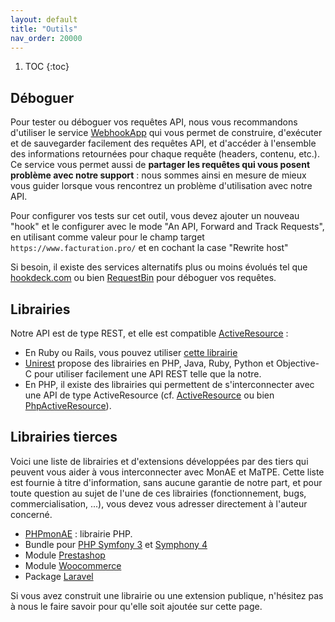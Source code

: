 ```yaml
---
layout: default
title: "Outils"
nav_order: 20000
---
```


1. TOC
{:toc}

## Déboguer
  Pour tester ou déboguer vos requêtes API, nous vous recommandons d'utiliser le service [WebhookApp](https://www.webhookapp.com/) qui vous permet de construire, d'exécuter et de sauvegarder facilement des requêtes API, et d'accéder à l'ensemble des informations retournées pour chaque requête (headers, contenu, etc.). Ce service vous permet aussi de <strong>partager les requêtes qui vous posent problème avec notre support</strong> : nous sommes ainsi en mesure de mieux vous guider lorsque vous rencontrez un problème d'utilisation avec notre API.

  Pour configurer vos tests sur cet outil, vous devez ajouter un nouveau "hook" et le configurer avec le mode "An API, Forward and Track Requests", en utilisant comme valeur pour le champ target `https://www.facturation.pro/` et en cochant la case "Rewrite host"

  Si besoin, il existe des services alternatifs plus ou moins évolués tel que [hookdeck.com](https://hookdeck.com/) ou bien [RequestBin](https://requestbin.com/) pour déboguer vos requêtes.

## Librairies
  Notre API est de type REST, et elle est compatible [ActiveResource](https://github.com/rails/activeresource) :

  * En Ruby ou Rails, vous pouvez utiliser [cette librairie](https://www.facturation.pro/facturation.rb)
  * [Unirest](http://unirest.io/) propose des librairies en PHP, Java, Ruby, Python et Objective-C pour utiliser facilement une API REST telle que la notre.
  * En PHP, il existe des librairies qui permettent de s'interconnecter avec une API de type ActiveResource (cf. [ActiveResource](https://github.com/Indatus/ActiveResource) ou bien [PhpActiveResource](https://github.com/phurni/PhpActiveResource)).

## Librairies tierces

  Voici une liste de librairies et d'extensions développées par des tiers qui peuvent vous aider à vous interconnecter avec MonAE et MaTPE. Cette liste est fournie à titre d'information, sans aucune garantie de notre part, et pour toute question au sujet de l'une de ces librairies (fonctionnement, bugs, commercialisation, ...), vous devez vous adresser directement à l'auteur concerné.

  * [PHPmonAE](https://github.com/Atome-TM/PHPmonAE)  : librairie PHP.
  * Bundle pour [PHP Symfony 3](https://github.com/Tiloweb/tiloweb-matpe) et [Symphony 4](https://github.com/Isoka/monae-symfony4-service)
  * Module [Prestashop](https://store.comexpertise.com/fr/modules/prestashop/module-facturationpro-monaematpe-pour-prestashop)
  * Module [Woocommerce](https://www.symbioseo.fr/boutique/plugins/woocommerce-facturation-matpe-monae/)
  * Package [Laravel](https://github.com/atome-dev/laravel-facturationpro-api)

  Si vous avez construit une librairie ou une extension publique, n'hésitez pas à nous le faire savoir pour qu'elle soit ajoutée sur cette page.
